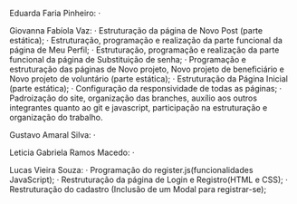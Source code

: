Eduarda Faria Pinheiro:
·

Giovanna Fabíola Vaz: 
· Estruturação da página de Novo Post (parte estática);
· Estruturação, programação e realização da parte funcional da página de Meu Perfil;
· Estruturação, programação e realização da parte funcional da página de Substituição de senha;
· Programação e estruturação das páginas de Novo projeto, Novo projeto de beneficiário e Novo projeto de voluntário (parte estática);
· Estruturação da Página Inicial (parte estática);
· Configuração da responsividade de todas as páginas;
· Padroização do site, organização das branches, auxílio aos outros integrantes quanto ao git e javascript, participação na estruturação e organização do trabalho.

Gustavo Amaral Silva:
· 

Leticia Gabriela Ramos Macedo:
· 

Lucas Vieira Souza:
· Programação do register.js(funcionalidades JavaScript);
· Restruturação da página de Login e Registro(HTML e CSS);
· Restruturação do cadastro (Inclusão de um Modal para registrar-se);
